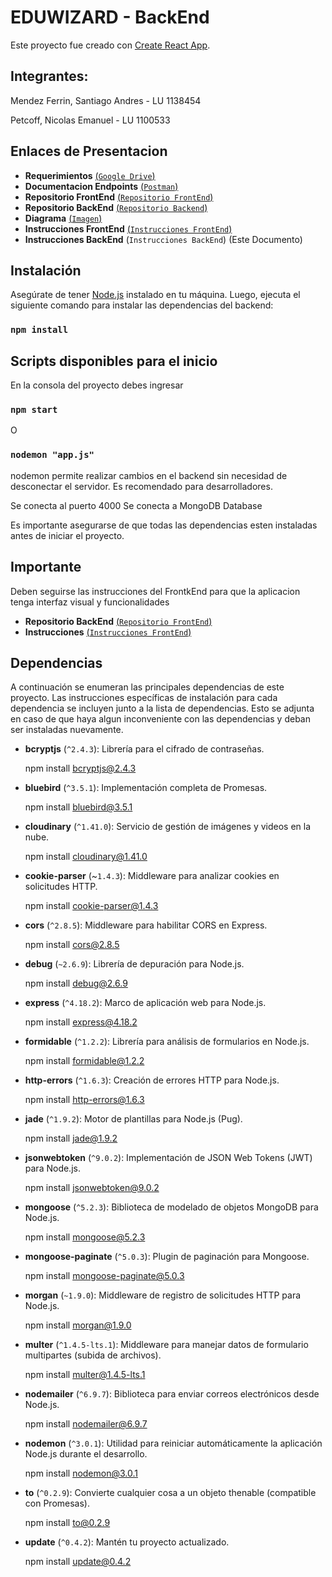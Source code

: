 
# EDUWIZARD - BackEnd

Este proyecto fue creado con [Create React App](https://github.com/facebook/create-react-app).


## Integrantes:

Mendez Ferrin, Santiago Andres - LU 1138454

Petcoff, Nicolas Emanuel - LU 1100533


## Enlaces de Presentacion

- **Requerimientos** [(`Google Drive`)](https://docs.google.com/document/d/1DmThAggf-TVJIIcWhQuvn5CsdusAVou_LZKB6Rfx4uA/edit?usp=sharing)
- **Documentacion Endpoints** [(`Postman`)](https://documenter.getpostman.com/view/30808697/2s9YeHbB3g#8df2df0a-7327-44e0-8224-dfc3476400e6)
- **Repositorio FrontEnd** [(`Repositorio FrontEnd`)](https://github.com/nicopetcoff/Market-Profesores)
- **Repositorio BackEnd** [(`Repositorio Backend`)](https://github.com/nicopetcoff/API-REST-BACKEND)
- **Diagrama** [(`Imagen`)]()
- **Instrucciones FrontEnd** [(`Instrucciones FrontEnd`)](https://github.com/nicopetcoff/Market-Profesores/blob/main/README.md)
- **Instrucciones BackEnd** (`Instrucciones BackEnd`)  (Este Documento)


## Instalación

Asegúrate de tener [Node.js](https://nodejs.org/) instalado en tu máquina. Luego, ejecuta el siguiente comando para instalar las dependencias del backend:

### `npm install`


## Scripts disponibles para el inicio

En la consola del proyecto debes ingresar

### `npm start`

O

### `nodemon "app.js"`

nodemon permite realizar cambios en el backend sin necesidad de desconectar el servidor. Es recomendado para desarrolladores.

Se conecta al puerto 4000
Se conecta a MongoDB Database

Es importante asegurarse de que todas las dependencias esten instaladas antes de iniciar el proyecto.


## Importante
Deben seguirse las instrucciones del FrontkEnd para que la aplicacion tenga interfaz visual y funcionalidades
- **Repositorio BackEnd** [(`Repositorio FrontEnd`)](https://github.com/nicopetcoff/Market-Profesores)
- **Instrucciones** [(`Instrucciones FrontEnd`)](https://github.com/nicopetcoff/Market-Profesores/blob/main/README.md)


## Dependencias

A continuación se enumeran las principales dependencias de este proyecto. Las instrucciones específicas de instalación para cada dependencia se incluyen junto a la lista de dependencias. Esto se adjunta en caso de que haya algun inconveniente con las dependencias y deban ser instaladas nuevamente.

- **bcryptjs** (`^2.4.3`): Librería para el cifrado de contraseñas.

  npm install bcryptjs@2.4.3

- **bluebird** (`^3.5.1`): Implementación completa de Promesas.

  npm install bluebird@3.5.1

- **cloudinary** (`^1.41.0`): Servicio de gestión de imágenes y videos en la nube.

  npm install cloudinary@1.41.0

- **cookie-parser** (~`1.4.3`): Middleware para analizar cookies en solicitudes HTTP.

  npm install cookie-parser@1.4.3

- **cors** (`^2.8.5`): Middleware para habilitar CORS en Express.

  npm install cors@2.8.5

- **debug** (`~2.6.9`): Librería de depuración para Node.js.

  npm install debug@2.6.9

- **express** (`^4.18.2`): Marco de aplicación web para Node.js.

  npm install express@4.18.2

- **formidable** (`^1.2.2`): Librería para análisis de formularios en Node.js.

  npm install formidable@1.2.2

- **http-errors** (`^1.6.3`): Creación de errores HTTP para Node.js.

  npm install http-errors@1.6.3

- **jade** (`^1.9.2`): Motor de plantillas para Node.js (Pug).

  npm install jade@1.9.2

- **jsonwebtoken** (`^9.0.2`): Implementación de JSON Web Tokens (JWT) para Node.js.

  npm install jsonwebtoken@9.0.2

- **mongoose** (`^5.2.3`): Biblioteca de modelado de objetos MongoDB para Node.js.

  npm install mongoose@5.2.3

- **mongoose-paginate** (`^5.0.3`): Plugin de paginación para Mongoose.

  npm install mongoose-paginate@5.0.3

- **morgan** (`~1.9.0`): Middleware de registro de solicitudes HTTP para Node.js.

  npm install morgan@1.9.0

- **multer** (`^1.4.5-lts.1`): Middleware para manejar datos de formulario multipartes (subida de archivos).

  npm install multer@1.4.5-lts.1

- **nodemailer** (`^6.9.7`): Biblioteca para enviar correos electrónicos desde Node.js.

  npm install nodemailer@6.9.7

- **nodemon** (`^3.0.1`): Utilidad para reiniciar automáticamente la aplicación Node.js durante el desarrollo.

  npm install nodemon@3.0.1

- **to** (`^0.2.9`): Convierte cualquier cosa a un objeto thenable (compatible con Promesas).

  npm install to@0.2.9

- **update** (`^0.4.2`): Mantén tu proyecto actualizado.

  npm install update@0.4.2

